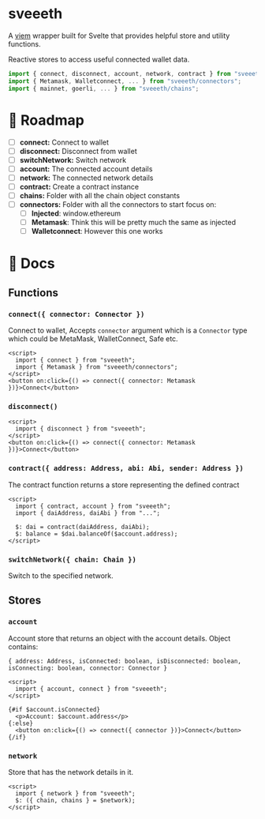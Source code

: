 # sveeeth

A [viem](https://github.com/wagmi-dev/viem) wrapper built for Svelte that provides helpful store and utility functions.

Reactive stores to access useful connected wallet data.

```js
import { connect, disconnect, account, network, contract } from "sveeeth";
import { Metamask, Walletconnect, ... } from "sveeeth/connectors";
import { mainnet, goerli, ... } from "sveeeth/chains";
```

# 🚗 Roadmap

- [ ] **connect:** Connect to wallet
- [ ] **disconnect:** Disconnect from wallet
- [ ] **switchNetwork:** Switch network
- [ ] **account:** The connected account details
- [ ] **network:** The connected network details
- [ ] **contract:** Create a contract instance
- [ ] **chains:** Folder with all the chain object constants
- [ ] **connectors:** Folder with all the connectors to start focus on:
  - [ ] **Injected**: window.ethereum
  - [ ] **Metamask**: Think this will be pretty much the same as injected
  - [ ] **Walletconnect**: However this one works

# 📕 Docs

## Functions

### `connect({ connector: Connector })`

Connect to wallet, Accepts `connector` argument which is a `Connector` type which could be MetaMask, WalletConnect, Safe etc.

```svelte
<script>
  import { connect } from "sveeeth";
  import { Metamask } from "sveeeth/connectors";
</script>
<button on:click={() => connect({ connector: Metamask })}>Connect</button>
```

### `disconnect()`

```svelte
<script>
  import { disconnect } from "sveeeth";
</script>
<button on:click={() => connect({ connector: Metamask })}>Connect</button>
```

### `contract({ address: Address, abi: Abi, sender: Address })`

The contract function returns a store representing the defined contract

```svelte
<script>
  import { contract, account } from "sveeeth";
  import { daiAddress, daiAbi } from "...";
  
  $: dai = contract(daiAddress, daiAbi);
  $: balance = $dai.balanceOf($account.address);
</script>
```

### `switchNetwork({ chain: Chain })`

Switch to the specified network.

## Stores

### `account`

Account store that returns an object with the account details. Object contains:

`{ address: Address, isConnected: boolean, isDisconnected: boolean, isConnecting: boolean, connector: Connector }`

```svelte
<script>
  import { account, connect } from "sveeeth";
</script>

{#if $account.isConnected}
  <p>Account: $account.address</p>
{:else}
  <button on:click={() => connect({ connector })}>Connect</button>
{/if}
```

### `network`

Store that has the network details in it.

```svelte
<script>
  import { network } from "sveeeth";
  $: ({ chain, chains } = $network);
</script>
```

